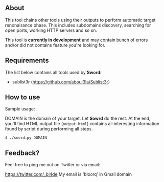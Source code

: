## About

This tool chains other tools using their outputs to perform automatic target renonaisance phase.
This includes subdomains discovery, searching for open ports, working HTTP servers and so on.

This tool is **currently in development** and may contain bunch of errors and/or did not contains feature you're looking for.


## Requirements

The list below contains all tools used by **Sword**:

- sublist3r  (https://github.com/aboul3la/Sublist3r)


## How to use

Sample usage:

DOMAIN is the domain of your target.
Let **Sowrd** do the rest. At the end, you'll find HTML output file (```output.html```) 
contains all interesting information found by script during performing all steps.

```
$ ./sword.py DOMAIN
```

## Feedback?

Feel free to ping me out on Twitter or via email:

https://twitter.com/_bl4de
My email is 'bloorq' in Gmail domain